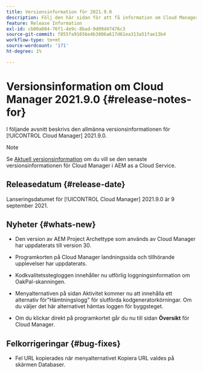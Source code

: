 ```yaml
---
title: Versionsinformation för 2021.9.0
description: Följ den här sidan för att få information om Cloud Manager 2021.9.0
feature: Release Information
exl-id: cb00a084-76f1-4e9c-8bad-9d09d47476c3
source-git-commit: f855fa91656e4b3806a617d61ea313a51fae13b4
workflow-type: tm+mt
source-wordcount: '171'
ht-degree: 1%

---
```


# Versionsinformation om Cloud Manager 2021.9.0 {#release-notes-for}

I följande avsnitt beskrivs den allmänna versionsinformationen för [!UICONTROL Cloud Manager] 2021.9.0.

>[!NOTE]
>Se [Aktuell versionsinformation](https://experienceleague.adobe.com/docs/experience-manager-cloud-service/onboarding/getting-access/release-notes-cloud-manager/release-notes-cm-current.html?lang=en#getting-access) om du vill se den senaste versionsinformationen för Cloud Manager i AEM as a Cloud Service.

## Releasedatum {#release-date}

Lanseringsdatumet för [!UICONTROL Cloud Manager] 2021.9.0 är 9 september 2021.

## Nyheter {#whats-new}

* Den version av AEM Project Archettype som används av Cloud Manager har uppdaterats till version 30.

* Programkorten på Cloud Manager landningssida och tillhörande upplevelser har uppdaterats.

* Kodkvalitetsstegloggen innehåller nu utförlig loggningsinformation om OakPal-skanningen.

* Menyalternativen på sidan Aktivitet kommer nu att innehålla ett alternativ för&quot;Hämtningslogg&quot; för slutförda kodgeneratorkörningar. Om du väljer det här alternativet hämtas loggen för byggsteget.

* Om du klickar direkt på programkortet går du nu till sidan **Översikt** för Cloud Manager.

## Felkorrigeringar {#bug-fixes}

* Fel URL kopierades när menyalternativet Kopiera URL valdes på skärmen Databaser.
